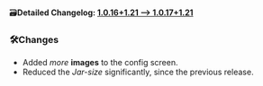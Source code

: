 🗃️**Detailed Changelog: [1.0.16+1.21 --> 1.0.17+1.21](https://github.com/UltimatChamp/FabricBetterGrass/compare/1.0.16+1.21...1.0.17+1.21)**

### 🛠️Changes

- Added _more_ **images** to the config screen.
- Reduced the _Jar-size_ significantly, since the previous release.
